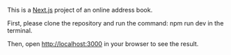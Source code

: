 This is a [Next.js](https://nextjs.org) project of an online address book.

First, please clone the repository and run the command: npm run dev in the terminal.

Then, open [http://localhost:3000](http://localhost:3000) in your browser to see the result. 
